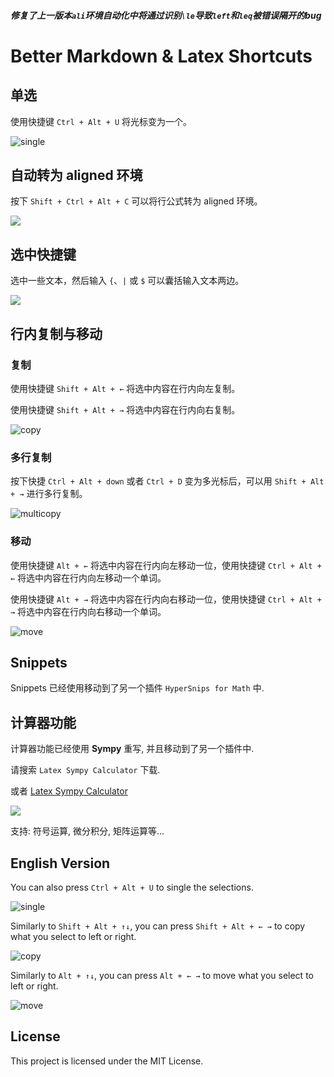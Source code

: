 ##### 修复了上一版本`ali`环境自动化中将通过识别`\le`导致`left`和`leq`被错误隔开的bug
# Better Markdown & Latex Shortcuts

## 单选

使用快捷键 `Ctrl + Alt + U` 将光标变为一个。

![single](https://picgo-1258602555.cos.ap-nanjing.myqcloud.com/undefinedU9d8f4514fcbc4aa585e4ec98d177b8fb4.jpg)

## 自动转为 aligned 环境

按下 `Shift + Ctrl + Alt + C` 可以将行公式转为 aligned 环境。

![](https://picgo-1258602555.cos.ap-nanjing.myqcloud.com/aligned.gif)

## 选中快捷键

选中一些文本，然后输入 `{`、`|` 或 `$` 可以囊括输入文本两边。

![](https://picgo-1258602555.cos.ap-nanjing.myqcloud.com/set.gif)

## 行内复制与移动

### 复制

使用快捷键 `Shift + Alt + ←` 将选中内容在行内向左复制。

使用快捷键 `Shift + Alt + →` 将选中内容在行内向右复制。

![copy](https://picgo-1258602555.cos.ap-nanjing.myqcloud.com/undefinedUd043e489d79745469b7cca5bf59a45d63.jpg)

### 多行复制

按下快捷 `Ctrl + Alt + down` 或者 `Ctrl + D` 变为多光标后，可以用 `Shift + Alt + →` 进行多行复制。

![multicopy](https://picgo-1258602555.cos.ap-nanjing.myqcloud.com/undefinedU8e2d3c2e81264cb4a52d9dd2bab65eb0z.jpg)

### 移动

使用快捷键 `Alt + ←` 将选中内容在行内向左移动一位，使用快捷键 `Ctrl + Alt + ←` 将选中内容在行内向左移动一个单词。

使用快捷键 `Alt + →` 将选中内容在行内向右移动一位，使用快捷键 `Ctrl + Alt + →` 将选中内容在行内向右移动一个单词。

![move](https://picgo-1258602555.cos.ap-nanjing.myqcloud.com/undefinedU03ce2e8b468c49d4b80f5399c2290ff72.jpg)

## Snippets

Snippets 已经使用移动到了另一个插件 `HyperSnips for Math` 中.

## 计算器功能

计算器功能已经使用 **Sympy** 重写, 并且移动到了另一个插件中.

请搜索 `Latex Sympy Calculator` 下载.

或者 [Latex Sympy Calculator](https://marketplace.visualstudio.com/items?itemName=OrangeX4.latex-sympy-calculator)


![](https://picgo-1258602555.cos.ap-nanjing.myqcloud.com/undefinedUd246889e25e84421a60a86435e693bfaJ.gif)

支持: 符号运算, 微分积分, 矩阵运算等...


## English Version

You can also press `Ctrl + Alt + U` to single the selections.

![single](https://picgo-1258602555.cos.ap-nanjing.myqcloud.com/undefinedU9d8f4514fcbc4aa585e4ec98d177b8fb4.jpg)

Similarly to `Shift + Alt + ↑↓`, you can press `Shift + Alt + ← →` to copy what you select to left or right.

![copy](https://picgo-1258602555.cos.ap-nanjing.myqcloud.com/undefinedUd043e489d79745469b7cca5bf59a45d63.jpg)

Similarly to `Alt + ↑↓`, you can press `Alt + ← →` to move what you select to left or right.

![move](https://picgo-1258602555.cos.ap-nanjing.myqcloud.com/undefinedU03ce2e8b468c49d4b80f5399c2290ff72.jpg)

## License
This project is licensed under the MIT License.
